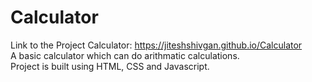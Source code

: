 # Calculator
Link to the Project Calculator: https://jiteshshivgan.github.io/Calculator
<br>
A basic calculator which can do arithmatic calculations. 
<br>
Project is built using HTML, CSS and Javascript.
